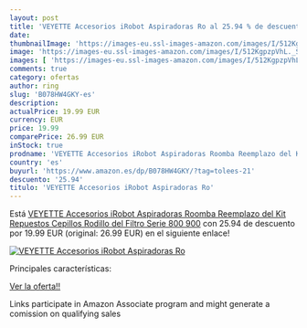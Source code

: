 ```yaml
---
layout: post
title: 'VEYETTE Accesorios iRobot Aspiradoras Ro al 25.94 % de descuento'
date: 
thumbnailImage: 'https://images-eu.ssl-images-amazon.com/images/I/512KgpzpVhL._SL200_.jpg'
image: 'https://images-eu.ssl-images-amazon.com/images/I/512KgpzpVhL._SL200_.jpg'
images: [ 'https://images-eu.ssl-images-amazon.com/images/I/512KgpzpVhL._SL200_.jpg' ]
comments: true
category: ofertas
author: ring
slug: 'B078HW4GKY-es'
description:
actualPrice: 19.99 EUR
currency: EUR
price: 19.99
comparePrice: 26.99 EUR
inStock: true
prodname: 'VEYETTE Accesorios iRobot Aspiradoras Roomba Reemplazo del Kit Repuestos Cepillos Rodillo del Filtro Serie 800 900'
country: 'es'
buyurl: 'https://www.amazon.es/dp/B078HW4GKY/?tag=tolees-21'
descuento: '25.94'
titulo: 'VEYETTE Accesorios iRobot Aspiradoras Ro'
---
```


Está [VEYETTE Accesorios iRobot Aspiradoras Roomba Reemplazo del Kit Repuestos Cepillos Rodillo del Filtro Serie 800 900](https://www.amazon.es/dp/B078HW4GKY/?tag=tolees-21) con 25.94 de descuento por 19.99 EUR (original: 26.99 EUR) en el siguiente enlace!

[![VEYETTE Accesorios iRobot Aspiradoras Ro](https://images-eu.ssl-images-amazon.com/images/I/512KgpzpVhL._SL200_.jpg)](https://www.amazon.es/dp/B078HW4GKY/?tag=tolees-21)

Principales características:


[Ver la oferta!!](https://www.amazon.es/dp/B078HW4GKY/?tag=tolees-21)

Links participate in Amazon Associate program and might generate a comission on qualifying sales


